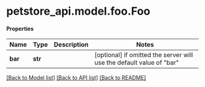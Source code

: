 # petstore_api.model.foo.Foo

#### Properties
Name | Type | Description | Notes
------------ | ------------- | ------------- | -------------
**bar** | **str** |  | [optional]  if omitted the server will use the default value of "bar"

[[Back to Model list]](../../README.md#documentation-for-models) [[Back to API list]](../../README.md#documentation-for-api-endpoints) [[Back to README]](../../README.md)

